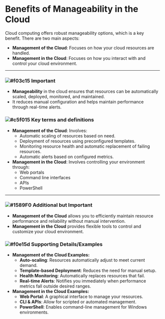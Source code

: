 # Benefits of Manageability in the Cloud

Cloud computing offers robust manageability options, which is a key benefit. There are two main aspects:

- **Management of the Cloud**: Focuses on how your cloud resources are handled.
- **Management in the Cloud**: Focuses on how you interact with and control your cloud environment.

---

### ![#f03c15](https://placehold.co/15x15/f03c15/f03c15.png) **Important**
- **Manageability** in the cloud ensures that resources can be automatically scaled, deployed, monitored, and maintained.
- It reduces manual configuration and helps maintain performance through real-time alerts.

### ![#c5f015](https://placehold.co/15x15/c5f015/c5f015.png) **Key terms and definitions**
- **Management of the Cloud**: Involves:
  - Automatic scaling of resources based on need.
  - Deployment of resources using preconfigured templates.
  - Monitoring resource health and automatic replacement of failing resources.
  - Automatic alerts based on configured metrics.
- **Management in the Cloud**: Involves controlling your environment through:
  - Web portals
  - Command line interfaces
  - APIs
  - PowerShell

---

### ![#1589F0](https://placehold.co/15x15/1589F0/1589F0.png) **Additional but Important**
- **Management of the Cloud** allows you to efficiently maintain resource performance and reliability without manual intervention.
- **Management in the Cloud** provides flexible tools to control and customize your cloud environment.

### ![#f0e15d](https://placehold.co/15x15/f0e15d/f0e15d.png) **Supporting Details/Examples**
- **Management of the Cloud Examples:**
  - **Auto-scaling**: Resources automatically adjust to meet current demand.
  - **Template-based Deployment**: Reduces the need for manual setup.
  - **Health Monitoring**: Automatically replaces resources that fail.
  - **Real-time Alerts**: Notifies you immediately when performance metrics fall outside desired ranges.
- **Management in the Cloud Examples:**
  - **Web Portal**: A graphical interface to manage your resources.
  - **CLI & APIs**: Allow for scripted or automated management.
  - **PowerShell**: Enables command-line management for Windows environments.
